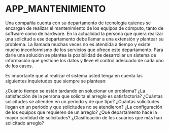 # APP_MANTENIMIENTO
Una compañía cuenta con su departamento de tecnología quienes se encargan de realizar el mantenimiento de los equipos de cómputo, tanto de software como de hardware.
En la actualidad la persona que quiera realizar una solicitud a ese departamento debe llamar a una extensión y plantear su problema. La llamada muchas veces no es atendida a tiempo y existe mucho inconformismo de los servicios que ofrece este departamento. Para darle una solución se plantea la posibilidad de desarrollar un sistema de información que gestione los datos y lleve el control adecuado de cada uno de los casos.

Es importante que al realizar el sistema usted tenga en cuenta las siguientes inquietudes que siempre se plantean:

¿Cuánto tiempo se están tardando en solucionar un problema?
¿La satisfacción de la persona que solicita el arreglo es satisfactoria?
¿Cuántas solicitudes se atienden en un periodo y de que tipo?
¿Cuántas solicitudes llegan en un periodo y que solicitudes no se atendieron?
¿La configuración de los equipos que requieren de un arreglo?
¿Qué departamento hace la mayor cantidad de solicitudes?
¿Clasificación de los usuarios que más han solicitado arreglo?
